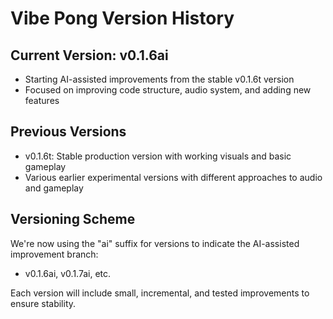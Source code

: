 # Vibe Pong Version History

## Current Version: v0.1.6ai
- Starting AI-assisted improvements from the stable v0.1.6t version
- Focused on improving code structure, audio system, and adding new features

## Previous Versions
- v0.1.6t: Stable production version with working visuals and basic gameplay
- Various earlier experimental versions with different approaches to audio and gameplay

## Versioning Scheme
We're now using the "ai" suffix for versions to indicate the AI-assisted improvement branch:
- v0.1.6ai, v0.1.7ai, etc.

Each version will include small, incremental, and tested improvements to ensure stability. 